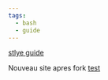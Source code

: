 ```yaml
---
tags:
  - bash
  - guide
---
```

[stlye guide](https://google.github.io/styleguide/shellguide.html)

Nouveau site apres fork 
[test](https://github.com/bats-core/bats-core)